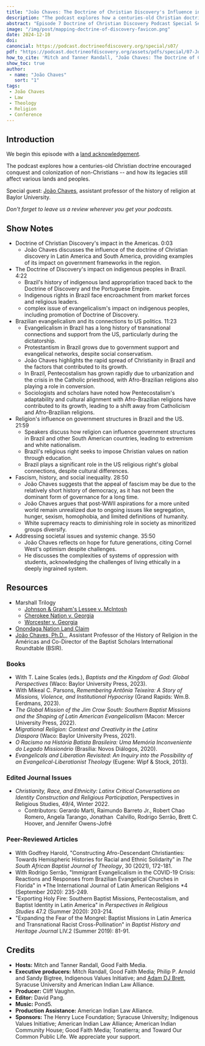 ```yaml
---
title: "João Chaves: The Doctrine of Christian Discovery's Influence in the Americas" 
description: "The podcast explores how a centuries-old Christian doctrine encouraged conquest and colonization of non-Christians -- and how its legacies still affect various lands and peoples. Special guest: João Chaves, assistant professor of the history of religion at Baylor University."
abstract: "Episode 7 Doctrine of Christian Discovery Podcast Special Season - The podcast explores how a centuries-old Christian doctrine encouraged conquest and colonization of non-Christians -- and how its legacies still affect various lands and peoples.The podcast explores how a centuries-old Christian doctrine encouraged conquest and colonization of non-Christians -- and how its legacies still affect various lands and peoples. Special guest: João Chaves, assistant professor of the history of religion at Baylor University."
image: "/img/post/mapping-doctrine-of-discovery-favicon.png"
date: 2024-12-10
doi: 
canoncial: https://podcast.doctrineofdiscovery.org/special/s07/
pdf: "https://podcast.doctrineofdiscovery.org/assets/pdfs/special/07-Joao-Chaves-Influence-in-the-Americas.pdf"
how_to_cite: 'Mitch and Tanner Randall, "João Chaves: The Doctrine of Christian Discovery Influence in the Americas," _Doctrine of Christian Discovery_ (Podcast), February 20, 2024.'
show_toc: true
author: 
 - name: "João Chaves"
   sort: "1"
tags: 
 - João Chaves
 - Law
 - Theology
 - Religion
 - Conference
---
```

## Introduction

We begin this episode with a [land acknowledgement](https://podcast.doctrineofdiscovery.org/land/).

The podcast explores how a centuries-old Christian doctrine encouraged conquest and colonization of non-Christians -- and how its legacies still affect various lands and peoples.

Special guest: [João Chaves](https://religion.artsandsciences.baylor.edu/person/joao-chaves-phd), assistant professor of the history of religion at Baylor University.

*Don't forget to leave us a review wherever you get your podcasts.*


## Show Notes
- Doctrine of Christian Discovery's impact in the Americas. 0:03
  - João Chaves discusses the influence of the doctrine of Christian discovery in Latin America and South America, providing examples of its impact on government frameworks in the region.
- The Doctrine of Discovery's impact on indigenous peoples in Brazil. 4:22
  - Brazil's history of indigenous land appropriation traced back to the Doctrine of Discovery and the Portuguese Empire.
  - Indigenous rights in Brazil face encroachment from market forces and religious leaders.
  - complex issue of evangelicalism's impact on indigenous peoples, including promotion of Doctrine of Discovery.
- Brazilian evangelicalism and its connections to US politics. 11:23
  - Evangelicalism in Brazil has a long history of transnational connections and support from the US, particularly during the dictatorship.
  - Protestantism in Brazil grows due to government support and evangelical networks, despite social conservatism.
  - João Chaves highlights the rapid spread of Christianity in Brazil and the factors that contributed to its growth.
  - In Brazil, Pentecostalism has grown rapidly due to urbanization and the crisis in the Catholic priesthood, with Afro-Brazilian religions also playing a role in conversion.
  - Sociologists and scholars have noted how Pentecostalism's adaptability and cultural alignment with Afro-Brazilian religions have contributed to its growth, leading to a shift away from Catholicism and Afro-Brazilian religions.
- Religion's influence on government structures in Brazil and the US. 21:59
  - Speakers discuss how religion can influence government structures in Brazil and other South American countries, leading to extremism and white nationalism.
  - Brazil's religious right seeks to impose Christian values on nation through education.
  - Brazil plays a significant role in the US religious right's global connections, despite cultural differences.
- Fascism, history, and social inequality. 28:50
  - João Chaves suggests that the appeal of fascism may be due to the relatively short history of democracy, as it has not been the dominant form of governance for a long time.
  - João Chaves argues that post-WWII aspirations for a more united world remain unrealized due to ongoing issues like segregation, hunger, sexism, homophobia, and limited definitions of humanity.
  - White supremacy reacts to diminishing role in society as minoritized groups diversify.
- Addressing societal issues and systemic change. 35:50
  - João Chaves reflects on hope for future generations, citing Cornel West's optimism despite challenges.
  - He discusses the complexities of systems of oppression with students, acknowledging the challenges of living ethically in a deeply ingrained system.

## Resources
* Marshall Trilogy
  * [Johnson & Graham's Lessee v. McIntosh](https://www.oyez.org/cases/1789-1850/21us543)
  * [Cherokee Nation v. Georgia](https://supreme.justia.com/cases/federal/us/30/1/)
  * [Worcester v. Georgia](https://www.oyez.org/cases/1789-1850/31us515)
* [Onondaga Nation Land Claim](https://www.onondaganation.org/land-rights/)
* [João Chaves, Ph.D.](https://religion.artsandsciences.baylor.edu/person/joao-chaves-phd),, Assistant Professor of the History of Religion in the Américas and Co-Director of the Baptist Scholars International Roundtable (BSIR).
### **Books**
- With T. Laine Scales (eds.), *Baptists and the Kingdom of God: Global Perspectives* (Waco: Baylor University Press, 2023).
- With Mikeal C. Parsons, *Remembering Antônia Teixeira: A Story of Missions, Violence, and Institutional Hypocrisy* (Grand Rapids: Wm.B. Eerdmans, 2023).
- *The Global Mission of the Jim Crow South: Southern Baptist Missions and the Shaping of Latin American Evangelicalism* (Macon: Mercer University Press, 2022).
- *Migrational Religion: Context and Creativity in the Latinx Diaspora* (Waco: Baylor University Press, 2021).
- *O Racismo na História Batista Brasileira: Uma Memória Inconveniente do Legado* *Missionário* (Brasília: Novos Diálogos, 2020).         
- *Evangelicals and Liberation Revisited: An Inquiry into the Possibility of an Evangelical-Liberationist Theology* (Eugene: Wipf & Stock, 2013).

### **Edited Journal Issues**
- *Christianity, Race, and Ethnicity: Latinx Critical Conversations on Identity Construction and Religious Participation*, Perspectives in Religious Studies, 49/4, Winter 2022.
  - Contributors: Gerardo Marti, Raimundo Barreto Jr., Robert Chao Romero, Angela Tarango, Jonathan  Calvillo, Rodrigo Serrão, Brett C. Hoover, and Jennifer Owens-Jofré

### **Peer-Reviewed Articles**
- With Godfrey Harold, "Constructing Afro-Descendant Christianties: Towards Hemispheric Histories for Racial and Ethnic Solidarity" in *The South African Baptist Journal of Theology*, 30 (2021), 172-181.
- With Rodrigo Serrão, "Immigrant Evangelicalism in the COVID-19 Crisis: Reactions and Responses from Brazilian Evangelical Churches in Florida" in *The International Journal of Latin American Religions *4 (September 2020): 235-249.
- "Exporting Holy Fire: Southern Baptist Missions, Pentecostalism, and Baptist Identity in Latin America" in *Perspectives in Religious Studies* 47.2 (Summer 2020): 203-214.
- "Expanding the Fear of the Mongrel: Baptist Missions in Latin America and Transnational Racist Cross-Pollination" in *Baptist History and Heritage Journal* LIV.2 (Summer 2019): 81-91.

## Credits

- **Hosts:** Mitch and Tanner Randall, Good Faith Media.
- **Executive producers:** Mitch Randall, Good Faith Media; Philip P. Arnold and Sandy Bigtree, Indigenous Values Initiative; and [Adam DJ Brett](https://adamdjbrett.com), Syracuse University and American Indian Law Alliance.
- **Producer:** Cliff Vaughn.
- **Editor:** David Pang.
- **Music:** Pond5.
- **Production Assistance:** American Indian Law Alliance.
- **Sponsors:** The Henry Luce Foundation; Syracuse
University; Indigenous Values Initiative; American Indian Law Alliance; American Indian Community House; Good Faith Media; Tonatierra; and
Toward Our Common Public Life. We appreciate your support.


